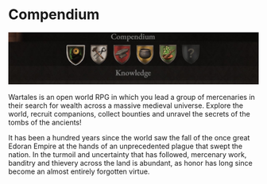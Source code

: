 # Compendium

![Wartales Compendium](../static/img/headers/compendium.jpg)

Wartales is an open world RPG in which you lead a group of mercenaries in their search for wealth across a massive medieval universe. Explore the world, recruit companions, collect bounties and unravel the secrets of the tombs of the ancients!

It has been a hundred years since the world saw the fall of the once great Edoran Empire at the hands of an unprecedented plague that swept the nation. In the turmoil and uncertainty that has followed, mercenary work, banditry and thievery across the land is abundant, as honor has long since become an almost entirely forgotten virtue.